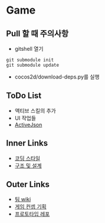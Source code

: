 # Game

Pull 할 때 주의사항
----
* gitshell 열기
```
git submodule init
git submodule update
```

* cocos2d/download-deps.py를 실행


ToDo List
----
* 액티브 스킬의 추가
* UI 작업들
* [ActiveJson](https://github.com/SubwayRocketTeam/ActiveJson)


Inner Links
----
* [코딩 스타일](https://github.com/SubwayRocketTeam/game/tree/master/doc/style)
* [구조 및 설계](https://github.com/SubwayRocketTeam/game/tree/master/doc/arch)

Outer Links
----
* [팀 wiki](https://github.com/SubwayRocketTeam/documents/wiki)
* [게임 컨셉 기획](https://github.com/SubwayRocketTeam/documents/wiki/%EA%B2%8C%EC%9E%84-%EC%BB%A8%EC%85%89-%EA%B8%B0%ED%9A%8D)
* [프로토타입 레포](https://github.com/SubwayRocketTeam/Prototype)
